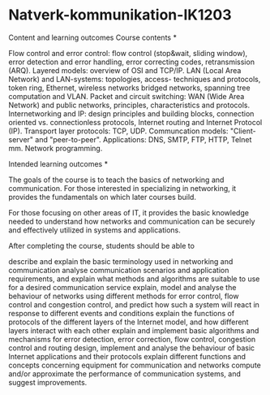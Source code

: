 # Natverk-kommunikation-IK1203

Content and learning outcomes
Course contents *

Flow control and error control: flow control (stop&wait, sliding window), error detection and error handling, error correcting codes, retransmission (ARQ).
Layered models: overview of OSI and TCP/IP.
LAN (Local Area Network) and LAN-systems: topologies, access- techniques and protocols, token ring, Ethernet, wireless networks bridged networks, spanning tree computation and VLAN.
Packet and circuit switching: WAN (Wide Area Network) and public networks, principles, characteristics and protocols.
Internetworking and IP: design principles and building blocks, connection oriented vs. connectionless protocols, Internet routing and Internet Protocol (IP).
Transport layer protocols: TCP, UDP.
Communcation models: "Client-server" and "peer-to-peer".
Applications: DNS, SMTP, FTP, HTTP, Telnet mm.
Network programming.

Intended learning outcomes *

The goals of the course is to teach the basics of networking and communication. For those interested in specializing in networking, it provides the fundamentals on which later courses build.

For those focusing on other areas of IT, it provides the basic knowledge needed to understand how networks and communication can be securely and effectively utilized in systems and applications.

After completing the course, students should be able to

describe and explain the basic terminology used in networking and communication
analyse communication scenarios and application requirements, and explain what methods and algorithms are suitable to use for a desired communication service
explain, model and analyse the behaviour of networks using different methods for error control, flow control and congestion control, and predict how such a system will react in response to different events and conditions
explain the functions of protocols of the different layers of the Internet model, and how different layers interact with each other
explain and implement basic algorithms and mechanisms for error detection, error correction, flow control, congestion control and routing
design, implement and analyse the behaviour of basic Internet applications and their protocols
explain different functions and concepts concerning equipment for communication and networks
compute and/or approximate the performance of communication systems, and suggest improvements.

